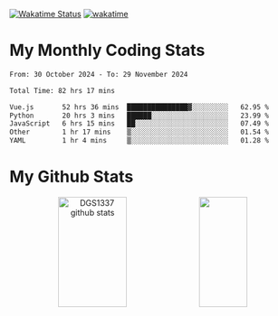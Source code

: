 [![Wakatime Status](https://github.com/noopurphalak/noopurphalak/workflows/wakatime-status-update/badge.svg)](https://github.com/noopurphalak/noopurphalak/actions/workflows/main.yml)
[![wakatime](https://wakatime.com/badge/user/80ace140-ef40-4fdd-b8ed-f3be3d2e1aea.svg)](https://wakatime.com/@80ace140-ef40-4fdd-b8ed-f3be3d2e1aea)

# My Monthly Coding Stats

<!--START_SECTION:waka-->

```txt
From: 30 October 2024 - To: 29 November 2024

Total Time: 82 hrs 17 mins

Vue.js       52 hrs 36 mins  ███████████████▓░░░░░░░░░   62.95 %
Python       20 hrs 3 mins   ██████░░░░░░░░░░░░░░░░░░░   23.99 %
JavaScript   6 hrs 15 mins   ██░░░░░░░░░░░░░░░░░░░░░░░   07.49 %
Other        1 hr 17 mins    ▒░░░░░░░░░░░░░░░░░░░░░░░░   01.54 %
YAML         1 hr 4 mins     ▒░░░░░░░░░░░░░░░░░░░░░░░░   01.28 %
```

<!--END_SECTION:waka-->

# My Github Stats
<div style="text-align: center;">
  <img width="49%" height="195px" src="https://github-readme-stats-sigma-five.vercel.app/api?username=noopurphalak&show_icons=true&count_private=true&hide_border=true&title_color=ecf2f8&icon_color=0d1117&text_color=FFFFFF&bg_color=0d1117" alt="DGS1337 github stats" />
  <img width="41%" height="195px" src="https://github-readme-stats-sigma-five.vercel.app/api/top-langs/?username=noopurphalak&layout=compact&hide_border=true&title_color=ecf2f8&text_color=FFFFFF&bg_color=0d1117" />
</div>

